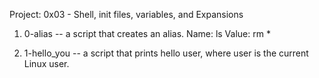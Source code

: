 Project: 0x03 - Shell, init files, variables, and Expansions
 1. 0-alias -- a script that creates an alias.
    Name: ls
    Value: rm *

 2. 1-hello_you -- a script that prints hello user, where user is the current Linux user.
